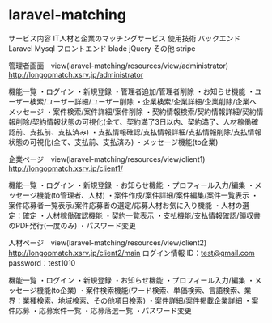# laravel-matching
サービス内容 IT人材と企業のマッチングサービス
使用技術 
バックエンド Laravel Mysql
フロントエンド blade jQuery
その他 stripe

管理者画面　view(laravel-matching/resources/view/administrator)
http://longopmatch.xsrv.jp/administrator

機能一覧
・ログイン
・新規登録
・管理者追加/管理者削除
・お知らせ機能
・ユーザー検索/ユーザー詳細/ユーザー削除
・企業検索/企業詳細/企業削除/企業へメッセージ
・案件検索/案件詳細/案件削除
・契約情報検索/契約情報詳細/契約情報削除/契約情報状態の可視化(全て、契約満了3日以内、契約満了、人材稼働確認前、支払前、支払済み)
・支払情報確認/支払情報詳細/支払情報削除/支払情報状態の可視化(全て、支払前、支払済み)
・メッセージ機能(to企業)

企業ページ　view(laravel-matching/resources/view/client1)
http://longopmatch.xsrv.jp/client1/

機能一覧
・ログイン
・新規登録
・お知らせ機能
・プロフィール入力/編集
・メッセージ機能(to管理者、人材)
・案件作成/案件詳細/案件編集/案件一覧表示
・案件応募者一覧表示/案件応募者の選定/応募人材お気に入り機能
・人材の選定：確定
・人材稼働確認機能
・契約一覧表示
・支払機能/支払情報確認/領収書のPDF発行(一度のみ)
・パスワード変更

人材ページ　view(laravel-matching/resources/view/client2)
http://longopmatch.xsrv.jp/client2/main
ログイン情報
ID：test@gmail.com
password：test1010

機能一覧
・ログイン
・新規登録
・お知らせ機能
・プロフィール入力/編集
・メッセージ機能(to企業)
・案件検索機能(ワード検索、単価検索、言語検索、業界：業種検索、地域検索、その他項目検索)
・案件詳細/案件掲載企業詳細
・案件応募
・応募案件一覧
・応募落選一覧
・パスワード変更
